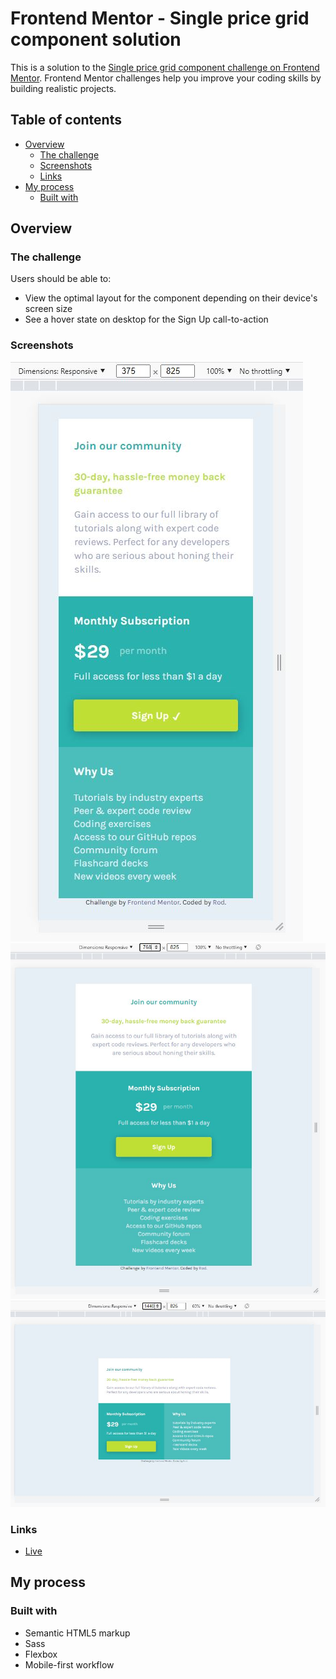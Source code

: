 # Frontend Mentor - Single price grid component solution

This is a solution to the [Single price grid component challenge on Frontend Mentor](https://www.frontendmentor.io/challenges/single-price-grid-component-5ce41129d0ff452fec5abbbc). Frontend Mentor challenges help you improve your coding skills by building realistic projects.

## Table of contents

- [Overview](#overview)
  - [The challenge](#the-challenge)
  - [Screenshots](#screenshots)
  - [Links](#links)
- [My process](#my-process)
  - [Built with](#built-with)

## Overview

### The challenge

Users should be able to:

- View the optimal layout for the component depending on their device's screen size
- See a hover state on desktop for the Sign Up call-to-action

### Screenshots

![](./images/ss/375.JPG)\
![](./images/ss/768.JPG)\
![](./images/ss/1440.JPG)

### Links

- [Live](https://bague-rodnel.github.io/single-price-grid-component/)

## My process

### Built with

- Semantic HTML5 markup
- Sass
- Flexbox
- Mobile-first workflow
